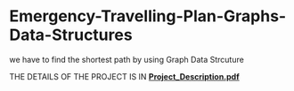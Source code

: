 # Emergency-Travelling-Plan-Graphs-Data-Structures
we have to find the shortest path by using Graph Data Strcuture

THE DETAILS OF THE PROJECT IS IN **[Project_Description.pdf](./Project_Description.pdf)**
